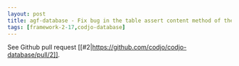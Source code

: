 ```yaml
---
layout: post
title: agf-database - Fix bug in the table assert content method of the JdbcFixture
tags: [framework-2-17,codjo-database]
---
```

See Github pull request [[#2|https://github.com/codjo/codjo-database/pull/2]].
